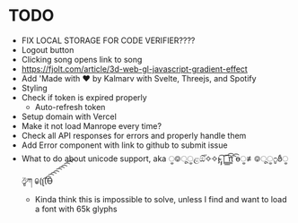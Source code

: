 # TODO

- FIX LOCAL STORAGE FOR CODE VERIFIER????
- Logout button
- Clicking song opens link to song
- https://fjolt.com/article/3d-web-gl-javascript-gradient-effect
- Add 'Made with ❤ by Kalmarv with Svelte, Threejs, and Spotify
- Styling
- Check if token is expired properly
  - Auto-refresh token
- Setup domain with Vercel
- Make it not load Manrope every time?
- Check all API responses for errors and properly handle them
- Add Error component with link to github to submit issue
- What to do about unicode support, aka ੂ࿃ूੂළඕั✧✧ı̴̴̡ ̡̡͡|̲̲̲͡ ̲̲̲͡͡π̲̲͡͡ ɵੂ≢࿃ूੂ೧ູఠీੂ ඊູཀ ꐑ(ʅ͡͡͡͡͡͡͡͡͡͡͡(Ɵ
  - Kinda think this is impossible to solve, unless I find and want to load a font with 65k glyphs
